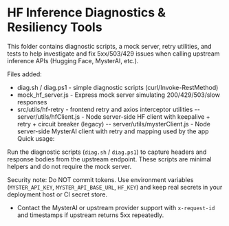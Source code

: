 # HF Inference Diagnostics & Resiliency Tools

This folder contains diagnostic scripts, a mock server, retry utilities, and tests to help investigate and fix 5xx/503/429 issues when calling upstream inference APIs (Hugging Face, MysterAI, etc.).

Files added:
- diag.sh / diag.ps1 - simple diagnostic scripts (curl/Invoke-RestMethod)
- mock_hf_server.js - Express mock server simulating 200/429/503/slow responses
- src/utils/hf-retry - frontend retry and axios interceptor utilities
-- server/utils/hfClient.js - Node server-side HF client with keepalive + retry + circuit breaker (legacy)
-- server/utils/mysterClient.js - Node server-side MysterAI client with retry and mapping used by the app
Quick usage:

Run the diagnostic scripts (`diag.sh` / `diag.ps1`) to capture headers and response bodies from the upstream endpoint. These scripts are minimal helpers and do not require the mock server.

Security note: Do NOT commit tokens. Use environment variables (`MYSTER_API_KEY`, `MYSTER_API_BASE_URL`, `HF_KEY`) and keep real secrets in your deployment host or CI secret store.
- Contact the MysterAI or upstream provider support with `x-request-id` and timestamps if upstream returns 5xx repeatedly.

```
